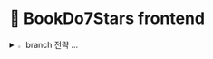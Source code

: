# 💫 BookDo7Stars frontend

<details>
<summary>
  <img src="https://raw.githubusercontent.com/Tarikul-Islam-Anik/Animated-Fluent-Emojis/master/Emojis/Hand%20gestures/Eyes.png" alt="Eyes" width="2%" /> branch 전략 ... 
</summary>
  
- 새로운 브랜치는 항상 develop에서 생성되어야 한다. feature브랜치나 bug브랜치에서 생성되지 않는다. <br/>
- 새로운 브랜치를 생성 할 경우 develop브랜치를 항상 최신화 (fetch) 를 시켜야 한다. <br/>
- 항상 develop 브랜치의 상태를 확인해서 업데이트를 해준다. <br/>
- 각 브랜치들과 develop 브랜치와의 차이를 항상 확인해 준다. 밑의 그림에서 Behind I Ahead의 Behind를 0으로 유지시켜주는 것이 중요하다. 0이라는 뜻은 디벨롭과 해당 브랜치 사이에 차이점이 없다는 뜻이다. 0이 아닌 경우에 merge 리퀘스트를 생성했을 때 merge가 되지 않는다. <br/>
- 브랜치 작업 중 develop이 업데이트가 되었고 그 업데이트 된 develop을 자신의 브랜치에 적용시키려고 할 경우...  <br/>
vs code에서는 rebase를 하는것이 편했고 intellij의 경우 merge를 하는 것이 편했다. 이 경우에 컨플릭트가 날 경우가 종종 있는데, 그 경우에 웬만하면 슬랙을 통해 다른 팀원에게 알리고 같이 해결하는 편이 좋다.
문제가 생긴다면 즉시 알리는게 도움이 된다.

</details>
